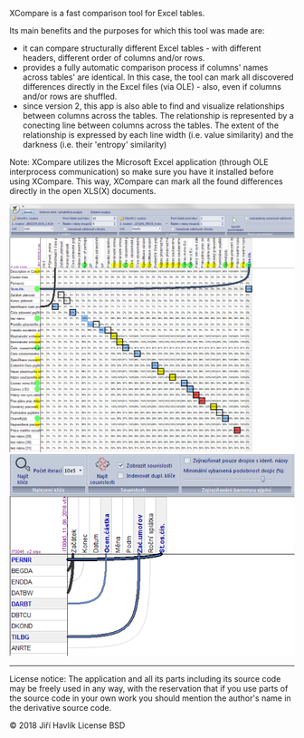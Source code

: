 XCompare is a fast comparison tool for Excel tables.

Its main benefits and the purposes for which this tool was made are:
- it can compare structurally different Excel tables - with different headers, different order of columns and/or rows.
- provides a fully automatic comparison process if columns' names across tables' are identical. In this case, the tool can mark all discovered differences directly in the Excel files (via OLE) - also, even if columns and/or rows are shuffled.
- since version 2, this app is also able to find and visualize relationships between columns across the tables. The relationship is represented by a conecting line between columns across the tables. The extent of the relationship is expressed by each line width (i.e. value similarity) and the darkness (i.e. their 'entropy' similarity)

Note: XCompare utilizes the Microsoft Excel application (through OLE interprocess communication) so make sure you have it installed before using XCompare. This way, XCompare can mark all the found differences directly in the open XLS(X) documents. 


![alt text](XCompare/img/2018-08-05_20h29_41.png)
![alt text](XCompare/img/2018-08-05_21h23_02.png)


-------------------------------------------------------------------------------------------------------------------
License notice: The application and all its parts including its source code may be freely used in any way, with the reservation that if you use parts of the source code in your own work you should mention the author's name in the derivative source code.

© 2018 Jiří Havlík
License BSD
